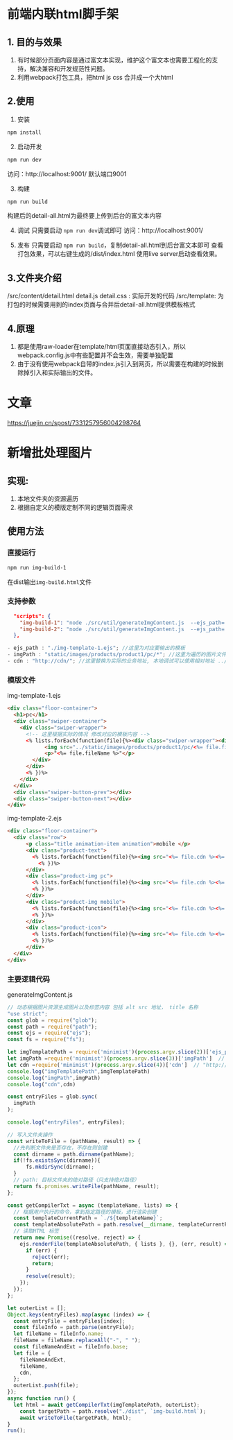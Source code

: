 # 前端内联html脚手架 
 ## 1. 目的与效果
1. 有时候部分页面内容是通过富文本实现，维护这个富文本也需要工程化的支持，解决兼容和开发规范性问题。
2. 利用webpack打包工具，把html js css 合并成一个大html

## 2.使用
1. 安装
```sh
npm install
```
2. 启动开发
```sh
npm run dev
```
访问：http://localhost:9001/
默认端口9001

3. 构建
```sh
npm run build
```
构建后的detail-all.html为最终要上传到后台的富文本内容

4. 调试
只需要启动 `npm run dev`调试即可
访问：http://localhost:9001/

5. 发布
只需要启动 `npm run build`，复制detail-all.html到后台富文本即可
查看打包效果，可以右键生成的/dist/index.html 使用live server启动查看效果。
 

## 3.文件夹介绍
/src/content/detail.html detail.js detail.css : 实际开发的代码
/src/template: 为打包的时候需要用到的index页面与合并后detail-all.html提供模板格式 
 
 ## 4.原理
 1. 都是使用raw-loader在template/html页面直接动态引入，所以webpack.config.js中有些配置并不会生效，需要单独配置
 2. 由于没有使用webpack自带的index.js引入到网页，所以需要在构建的时候删除掉引入和实际输出的文件。

# 文章
https://juejin.cn/spost/7331257956004298764




# 新增批处理图片

## 实现:
1. 本地文件夹的资源遍历
2. 根据自定义的模版定制不同的逻辑页面需求

## 使用方法
### 直接运行
```sh
npm run img-build-1 
```
在dist输出`img-build.html`文件

### 支持参数
```json
  "scripts": { 
    "img-build-1": "node ./src/util/generateImgContent.js  --ejs_path=./img-template-1.ejs --imgPath=static/images/products/product1/pc/*  --cdn=http://cdn/", 
    "img-build-2": "node ./src/util/generateImgContent.js  --ejs_path=./img-template-2.ejs --imgPath=static/images/products/product1/mobile/*  --cdn=../static/images/products/product1/mobile/" 
  }, 
```
```js
- ejs_path : "./img-template-1.ejs"; //这里为对应要输出的模板 
- imgPath : "static/images/products/product1/pc/*"; //这里为遍历的图片文件夹路径
- cdn : "http://cdn/"; //这里替换为实际的业务地址, 本地调试可以使用相对地址 ../static/images/products/product1/mobile/
```

### 模版文件
img-template-1.ejs
```html
<div class="floor-container">
  <h1>pc</h1>
  <div class="swiper-container">
    <div class="swiper-wrapper">
      <!-- 这里根据实际的情况 修改对应的模板内容 -->
      <% lists.forEach(function(file){%><div class="swiper-wrapper"><div class="swiper-slide">
            <img src="../static/images/products/product1/pc/<%= file.fileNameAndExt %>" alt="<%= file.fileName %>" title="<%= file.fileName %>">
            <p>"<%= file.fileName %>"</p>
        </div> 
      </div>
      <% })%>
    </div>
  </div>
  <div class="swiper-button-prev"></div> 
  <div class="swiper-button-next"></div> 
</div>  
```


img-template-2.ejs
```html
<div class="floor-container">
  <div class="row">
      <p class="title animation-item animation">mobile </p>
      <div class="product-text">  
        <% lists.forEach(function(file){%><img src="<%= file.cdn %><%= file.fileNameAndExt %>" alt="<%= file.fileName %>">
          <% })%>
      </div>
      <div class="product-img pc"> 
        <% lists.forEach(function(file){%><img src="<%= file.cdn %><%= file.fileNameAndExt %>" alt="<%= file.fileName %>"> 
        <% })%>
      </div>
      <div class="product-img mobile">
        <% lists.forEach(function(file){%><img src="<%= file.cdn %><%= file.fileNameAndExt %>" alt="<%= file.fileName %>"> 
        <% })%>
      </div>
      <div class="product-icon"> 
        <% lists.forEach(function(file){%><img src="<%= file.cdn %><%= file.fileNameAndExt %>" alt="<%= file.fileName %>">
        <% })%>
      </div>
  </div>
</div>
```

### 主要逻辑代码
generateImgContent.js
```js
// 动态根据图片资源生成图片以及标签内容 包括 alt src 地址， title 名称
"use strict";
const glob = require("glob");
const path = require("path");
const ejs = require("ejs");
const fs = require("fs");

let imgTemplatePath = require('minimist')(process.argv.slice(2))['ejs_path']  //"./img-template-1.ejs"; //这里为对应要输出的模板 
let imgPath =require('minimist')(process.argv.slice(3))['imgPath']  // "static/images/products/product1/pc/*"; //这里为遍历的图片文件夹路径
let cdn =require('minimist')(process.argv.slice(4))['cdn']  // "http://cdn/"; //这里替换为实际的业务地址, 本地调试可以使用相对地址 ../static/images/products/product1/mobile/
console.log("imgTemplatePath",imgTemplatePath)
console.log("imgPath",imgPath)
console.log("cdn",cdn)  

const entryFiles = glob.sync(
  imgPath 
);

console.log("entryFiles", entryFiles);

// 写入文件夹操作
const writeToFile = (pathName, result) => {
  //先判断文件夹是否存在，不存在则创建
  const dirname = path.dirname(pathName);
  if(!fs.existsSync(dirname)){
      fs.mkdirSync(dirname);
  }
  // path: 目标文件夹的绝对路径（只支持绝对路径）
  return fs.promises.writeFile(pathName, result);
};

const getCompilerTxt = async (templateName, lists) => {
  // 根据用户执行的命令，拿到指定路径的模板，进行渲染创建
  const templateCurrentPath = `./${templateName}`;
  const templateAbsolutePath = path.resolve(__dirname, templateCurrentPath);
  // 读取HTML 标签
  return new Promise((resolve, reject) => {
    ejs.renderFile(templateAbsolutePath, { lists }, {}, (err, result) => {
      if (err) {
        reject(err);
        return;
      }
      resolve(result);
    });
  });
};

let outerList = [];
Object.keys(entryFiles).map(async (index) => {
  const entryFile = entryFiles[index];
  const fileInfo = path.parse(entryFile);
  let fileName = fileInfo.name;
  fileName = fileName.replaceAll("-", " ");
  const fileNameAndExt = fileInfo.base;   
  let file = {
    fileNameAndExt,
    fileName,
    cdn,
  };
  outerList.push(file);
}); 
async function run() {
  let html = await getCompilerTxt(imgTemplatePath, outerList);  
    const targetPath = path.resolve("./dist", `img-build.html`); 
    await writeToFile(targetPath, html); 
}
run();

```